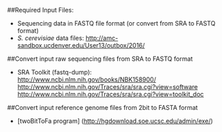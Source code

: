 ##Required Input Files:  
* Sequencing data in FASTQ file format (or convert from SRA to FASTQ format)
* *S. cerevisiae* data files: http://amc-sandbox.ucdenver.edu/User13/outbox/2016/

##Convert input raw sequencing files from SRA to FASTQ format
* SRA Toolkit (fastq-dump):  
http://www.ncbi.nlm.nih.gov/books/NBK158900/  
http://www.ncbi.nlm.nih.gov/Traces/sra/sra.cgi?view=software  
http://www.ncbi.nlm.nih.gov/Traces/sra/sra.cgi?view=toolkit_doc  

##Convert input reference genome files from 2bit to FASTA format
* [twoBitToFa program] (http://hgdownload.soe.ucsc.edu/admin/exe/)
